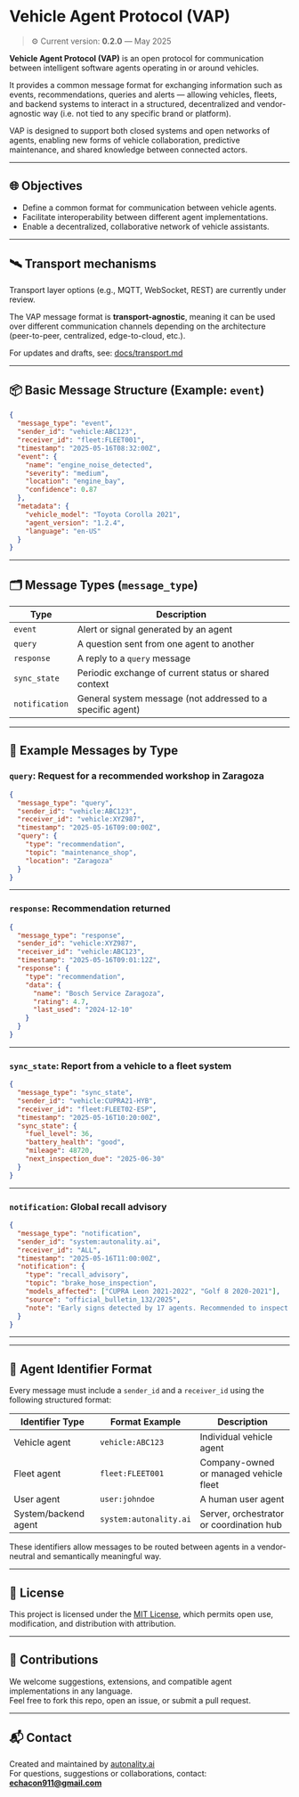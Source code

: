 # Vehicle Agent Protocol (VAP)

> ⚙️ Current version: **0.2.0** — May 2025

**Vehicle Agent Protocol (VAP)** is an open protocol for communication between intelligent software agents operating in or around vehicles.

It provides a common message format for exchanging information such as events, recommendations, queries and alerts — allowing vehicles, fleets, and backend systems to interact in a structured, decentralized and vendor-agnostic way (i.e. not tied to any specific brand or platform).

VAP is designed to support both closed systems and open networks of agents, enabling new forms of vehicle collaboration, predictive maintenance, and shared knowledge between connected actors.

---

## 🌐 Objectives

- Define a common format for communication between vehicle agents.
- Facilitate interoperability between different agent implementations.
- Enable a decentralized, collaborative network of vehicle assistants.

---

## 🛰️ Transport mechanisms

Transport layer options (e.g., MQTT, WebSocket, REST) are currently under review.

The VAP message format is **transport-agnostic**, meaning it can be used over different communication channels depending on the architecture (peer-to-peer, centralized, edge-to-cloud, etc.).

For updates and drafts, see: [docs/transport.md](docs/transport.md)

---

## 📦 Basic Message Structure (Example: `event`)

```json
{
  "message_type": "event",
  "sender_id": "vehicle:ABC123",
  "receiver_id": "fleet:FLEET001",
  "timestamp": "2025-05-16T08:32:00Z",
  "event": {
    "name": "engine_noise_detected",
    "severity": "medium",
    "location": "engine_bay",
    "confidence": 0.87
  },
  "metadata": {
    "vehicle_model": "Toyota Corolla 2021",
    "agent_version": "1.2.4",
    "language": "en-US"
  }
}
```

---

## 🗂️ Message Types (`message_type`)

| Type            | Description                                              |
|------------------|----------------------------------------------------------|
| `event`          | Alert or signal generated by an agent                    |
| `query`          | A question sent from one agent to another                |
| `response`       | A reply to a `query` message                             |
| `sync_state`     | Periodic exchange of current status or shared context    |
| `notification`   | General system message (not addressed to a specific agent) |

---

## 🧾 Example Messages by Type

### `query`: Request for a recommended workshop in Zaragoza

```json
{
  "message_type": "query",
  "sender_id": "vehicle:ABC123",
  "receiver_id": "vehicle:XYZ987",
  "timestamp": "2025-05-16T09:00:00Z",
  "query": {
    "type": "recommendation",
    "topic": "maintenance_shop",
    "location": "Zaragoza"
  }
}
```

---

### `response`: Recommendation returned

```json
{
  "message_type": "response",
  "sender_id": "vehicle:XYZ987",
  "receiver_id": "vehicle:ABC123",
  "timestamp": "2025-05-16T09:01:12Z",
  "response": {
    "type": "recommendation",
    "data": {
      "name": "Bosch Service Zaragoza",
      "rating": 4.7,
      "last_used": "2024-12-10"
    }
  }
}
```

---

### `sync_state`: Report from a vehicle to a fleet system

```json
{
  "message_type": "sync_state",
  "sender_id": "vehicle:CUPRA21-HYB",
  "receiver_id": "fleet:FLEET02-ESP",
  "timestamp": "2025-05-16T10:20:00Z",
  "sync_state": {
    "fuel_level": 36,
    "battery_health": "good",
    "mileage": 48720,
    "next_inspection_due": "2025-06-30"
  }
}
```

---

### `notification`: Global recall advisory

```json
{
  "message_type": "notification",
  "sender_id": "system:autonality.ai",
  "receiver_id": "ALL",
  "timestamp": "2025-05-16T11:00:00Z",
  "notification": {
    "type": "recall_advisory",
    "topic": "brake_hose_inspection",
    "models_affected": ["CUPRA Leon 2021-2022", "Golf 8 2020-2021"],
    "source": "official_bulletin_132/2025",
    "note": "Early signs detected by 17 agents. Recommended to inspect before summer."
  }
}
```
---

---

## 🔐 Agent Identifier Format

Every message must include a `sender_id` and a `receiver_id` using the following structured format:

| Identifier Type      | Format Example         | Description                              |
|----------------------|------------------------|------------------------------------------|
| Vehicle agent        | `vehicle:ABC123`       | Individual vehicle agent                 |
| Fleet agent          | `fleet:FLEET001`       | Company-owned or managed vehicle fleet   |
| User agent           | `user:johndoe`         | A human user agent                       |
| System/backend agent | `system:autonality.ai` | Server, orchestrator or coordination hub |

These identifiers allow messages to be routed between agents in a vendor-neutral and semantically meaningful way.

---

## 📘 License

This project is licensed under the [MIT License](LICENSE), which permits open use, modification, and distribution with attribution.

---

## 🤝 Contributions

We welcome suggestions, extensions, and compatible agent implementations in any language.  
Feel free to fork this repo, open an issue, or submit a pull request.

---

## 📬 Contact

Created and maintained by [autonality.ai](https://autonality.ai)  
For questions, suggestions or collaborations, contact: **echacon911@gmail.com**
